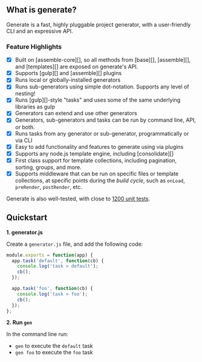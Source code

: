 ## What is generate?

Generate is a fast, highly pluggable project generator, with a user-friendly CLI and an expressive API.

### Feature Highlights

- [x] Built on [assemble-core][], so all methods from [base][], [assemble][], and [templates][] are exposed on generate's API.
- [x] Supports [gulp][] and [assemble][] plugins
- [x] Runs local or globally-installed generators 
- [x] Runs sub-generators using simple dot-notation. Supports any level of nesting!
- [x] Runs [gulp][]-style "tasks" and uses some of the same underlying libraries as gulp
- [x] Generators can extend and use other generators
- [x] Generators, sub-generators and tasks can be run by command line, API, or both.
- [x] Runs tasks from any generator or sub-generator, programmatically or via CLI 
- [x] Easy to add functionality and features to generate using via plugins
- [x] Supports any node.js template engine, including [consolidate][]
- [x] First class support for template collections, including pagination, sorting, groups, and more.
- [x] Supports middleware that can be run on specific files or template collections, at specific points during the _build cycle_, such as `onLoad`, `preRender`, `postRender`, etc.

Generate is also well-tested, with close to [1200 unit tests](./test).

## Quickstart 

**1. generator.js**

Create a `generator.js` file, and add the following code:

```js
module.exports = function(app) {
  app.task('default', function(cb) {
    console.log('task > default');
    cb();
  });

  app.task('foo', function(cb) {
    console.log('task > foo');
    cb();
  });
};
```

**2. Run `gen`**

In the command line run:

- `gen` to execute the `default` task
- `gen foo` to execute the `foo` task
